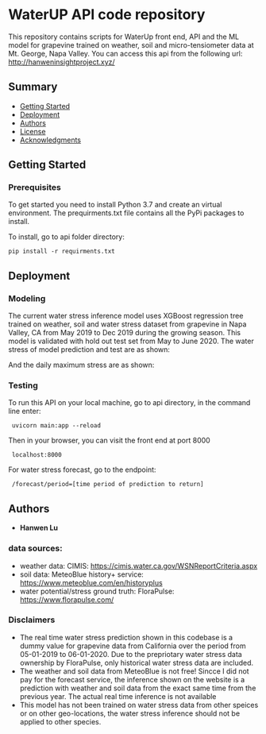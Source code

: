 # WaterUP API code repository 

This repository contains scripts for WaterUp front end, API and the ML model for 
grapevine trained on weather, soil and micro-tensiometer data at Mt. George, Napa Valley.
You can access this api from the following url: http://hanweninsightproject.xyz/


## Summary

  - [Getting Started](#getting-started)
  - [Deployment](#deployment)
  - [Authors](#authors)
  - [License](#license)
  - [Acknowledgments](#acknowledgments)

## Getting Started


### Prerequisites

To get started you need to install Python 3.7 and create an virtual environment.
The prequirments.txt file contains all the PyPi packages to install. 

To install, go to api folder directory:

    pip install -r requirments.txt

## Deployment

### Modeling

The current water stress inference model uses XGBoost regression tree trained on weather, soil and water stress dataset from grapevine in Napa Valley, CA from May 2019 to Dec 2019 during the growing season. This model is validated with hold out test set from May to June 2020. The water stress of model prediction and test are as shown:

And the daily maximum stress are as shown:


### Testing

To run this API on your local machine, go to api directory, in the command line enter: 

     uvicorn main:app --reload

Then in your browser, you can visit the front end at port 8000

     localhost:8000

For water stress forecast, go to the endpoint: 

     /forecast/period=[time period of prediction to return]

## Authors

  - **Hanwen Lu**

### data sources:
  - weather data: CIMIS: https://cimis.water.ca.gov/WSNReportCriteria.aspx
  - soil data: MeteoBlue history+ service: https://www.meteoblue.com/en/historyplus
  - water potential/stress ground truth: FloraPulse: https://www.florapulse.com/
  
### Disclaimers
  - The real time water stress prediction shown in this codebase is a dummy value for grapevine data from California over the period from 05-01-2019 to 06-01-2020. Due to the prepriotary water stress data ownership by FloraPulse, only historical water stress data are included. 
  - The weather and soil data from MeteoBlue is not free! Sincce I did not pay for the forecast service, the inference shown on the website is a prediction with weather and soil data from the exact same time from the previous year. The actual real time inference is not available
  - This model has not been trained on water stress data from other speices or on other geo-locations, the water stress inference should not be applied to other species. 
  
